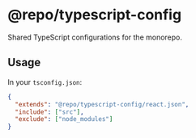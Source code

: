 # @repo/typescript-config

Shared TypeScript configurations for the monorepo.

## Usage

In your `tsconfig.json`:

```json
{
  "extends": "@repo/typescript-config/react.json",
  "include": ["src"],
  "exclude": ["node_modules"]
}
```